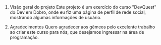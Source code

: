 1. Visão geral do projeto
    Este projeto é um exercício do curso "DevQuest" do Dev em Dobro, onde eu fiz uma página de perfil de rede social, mostrando algumas informações de usuário.

2. Agradecimentos
    Quero agradecer aos gêmeos pelo excelente trabalho ao criar este curso para nós, que desejamos ingressar na área de programação.